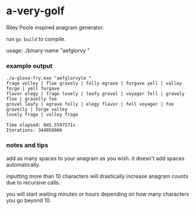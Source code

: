 # a-very-golf
Riley Poole inspired anagram generator.

run `go build` to compile.

usage: ./binary-name "aefglorvy "

### example output
```
./a-glove-fry.exe "aefglorvyle "
frage volley | floe gravely | folly egrave | forgave yell | valley forge | yell forgave
flavor elegy | frage lovely | leafy grovel | voyager fell | gravely floe | gravelly foe
grovel leafy | egrave folly | elegy flavor | fell voyager | foe gravelly | forge valley
lovely frage | volley frage

Time elapsed: 6m5.5597571s
Iterations: 344058066
```

### notes and tips
add as many spaces to your anagram as you wish. it doesn't add spaces automatically.

inputting more than 10 characters will drastically increase anagram counts due to recursive calls.

you will start waiting minutes or hours depending on how many characters you go beyond 10.

